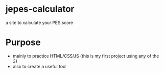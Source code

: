 # jepes-calculator
a site to calculate your PES score

# Purpose
- mainly to practice HTML/CSS/JS (this is my first project using any of the 3)
- also to create a useful tool
